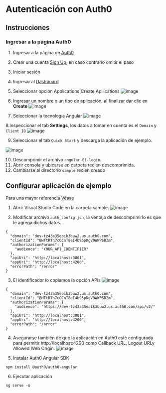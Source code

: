 # Autenticación con Auth0

## Instrucciones
### Ingresar a la página Auth0
1. Ingresar a la página de [Auth0](https://auth0.com/)
2. Crear una cuenta [Sign Up](https://auth0.com/signup?place=header&type=button&text=sign%20up), en caso contrario omitir el paso
3. Iniciar sesión
4. Ingresar al [Dashboard](https://manage.auth0.com/dashboard)
5. Seleccionar opción Applications|Create Apllications
![image](https://user-images.githubusercontent.com/8560750/215930625-502680e0-a889-4e88-8eee-49b643f3a242.png)

6. Ingresar un nombre o un tipo de aplicación, al finalizar dar clic en **Create**
![image](https://user-images.githubusercontent.com/8560750/215930810-08fae125-3520-46a1-97fc-dbe4aa7ca362.png)

7. Seleccionar la tecnología Angular
![image](https://user-images.githubusercontent.com/8560750/215931012-8e6d3d7c-c38f-46ec-bf9c-54d5bd01c893.png)

8.Inspeccionar el tab **Settings**, los datos a tomar en cuenta es el `Domain` y `Client ID`
![image](https://user-images.githubusercontent.com/8560750/215931174-709ccab1-1c08-478e-99e4-97de22bc8645.png)

9. Seleccionar el tab `Quick Start` y descarga la aplicación de ejemplo.

![image](https://user-images.githubusercontent.com/8560750/215931777-62c54266-42d2-421d-8c7b-cd8d957c870b.png)

10. Descomprimir el archivo `angular-01-login`.
11. Abrir consola y ubicarse en carpeta recien descomprimida.
12. Cambiarse al directorio `sample` recien creado

## Configurar aplicación de ejemplo
Para una mayor referencia [Véase](https://github.com/auth0-samples/auth0-angular-samples)

1. Abrir Visual Studio Code en la carpeta sample.
![image](https://user-images.githubusercontent.com/8560750/215932467-f58472a6-bd5d-44b7-a361-e5955133d093.png)

2. Modificar archivo `auth_config.jsn`, la ventaja de descomprimirlo es que le agrega dichos datos.
~~~
{
  "domain": "dev-tz43a35eoik3buw2.us.auth0.com",
  "clientId": "BHTtRTn7cOCnT8eI4b95pKgV9WWPSDZm",
  "authorizationParams": {
    "audience": "YOUR_API_IDENTIFIER"
  },
  "apiUri": "http://localhost:3001",
  "appUri": "http://localhost:4200",
  "errorPath": "/error"
}
~~~

3. El identificador lo copiamos la opción APIs
![image](https://user-images.githubusercontent.com/8560750/215933107-b944c3c2-4169-45d6-b429-de6a9d41dda5.png)

~~~
{
  "domain": "dev-tz43a35eoik3buw2.us.auth0.com",
  "clientId": "BHTtRTn7cOCnT8eI4b95pKgV9WWPSDZm",
  "authorizationParams": {
    "audience": "https://dev-tz43a35eoik3buw2.us.auth0.com/api/v2/"
  },
  "apiUri": "http://localhost:3001",
  "appUri": "http://localhost:4200",
  "errorPath": "/error"
}
~~~

4. Asegurarse también de que la aplicación en Auth0 esté configurada para permitir http://localhost:4200 como Callback URL, Logout URLy Allowed Web Origin.
![image](https://user-images.githubusercontent.com/8560750/215933563-475aa443-4484-4106-ade9-2bb3ef5429b6.png)

5. Instalar Auth0 Angular SDK
~~~
npm install @auth0/auth0-angular
~~~

6. Ejecutar aplicación
~~~
ng serve -o
~~~











